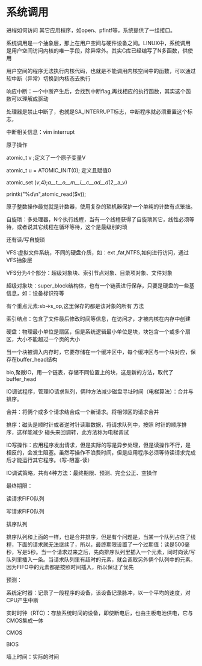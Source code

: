# 系统调用

进程如何访问 其它应用程序，如open、pfintf等，系统提供了一组接口。

系统调用是一个抽象层，那上在用户空间与硬件设备之间。LINUX中，系统调用是用户空间访问内核的唯一手段，除异常外。其实C库已经编写了N多函数，供使用

用户空间的程序无法执行内核代码，也就是不能调用内核空间中的函数，可以通过软中断（异常）切换到内核态去执行

响应中断：一个中断产生后，会找到中断flag,再找相应的执行函数，其实这个函数可以理解成驱动

处理器是禁止中断了，也就是SA\_INTERRUPT标志，中断程序就必须重置这个标志，

中断相关信息：vim interrupt

原子操作

atomic\_t v ;定义了一个原子变量V

atomic\_t u = ATOMIC\_INIT\(0\); 定义且赋值0

atomic\_set \(_v_,4\);_a__t__o__m__i__c__a_​_d__d_\(2,_a_v\)

printk\("%d\\n",atomic\_read\($v\)\);

原子整数操作最觉就是计数器，使用复杂的琐机器保护一个单纯的计数有点笨拙。

自旋琐：多处理器，N个执行线程，当有一个线程获得了自旋琐其它，线性必须等待，或者说其它线程在循环等待，这个是最级别的琐

还有读/写自旋琐

VFS:虚拟文件系统，不同的硬盘介质，如：ext ,fat,NTFS,如何进行访问，通过 VFS抽象层

VFS分为4个部分：超级对象块、索引节点对象、目录项对象、文件对象

超级对象块：super\_block结构体，也有一个链表进行保存，只要是硬盘的一些基信息，如：设备标识符等

有个重点元素:sb\-\>s\_op,这里保存的都是该对象的所有 方法

索引结点：包含了文件最后修改时间等信息，在访问才，才被内核在内存中创建

硬盘：物理最小单位是扇区，但是系统逻辑最小单位是块，块包含一个或多个扇区，大小不能超过一个页的大小

当一个块被调入内存时，它要存储在一个缓冲区中，每个缓冲区与一个块对应，保存在buffer\_head结构

bio,聚散IO，用一个链表，存储不同位置上的块，这是新的方法，取代了buffer\_head

IO调试程序，管理IO请求队列，俩种方法减少磁盘寻址时间（电梯算法）：合并与排序。

合并：将俩个或多个请求结合成一个新请求。将相邻区的请求合并

排序：磁头是顺时针或者逆时针读取数据，将请求队列中，按照 时针的顺序排序，这样能减少 碰头来回调转，此方法称为电梯调试

IO写操作：应用程序发出请求，但是实际的写是异步处理，但是读操作不行，是相反的，会发生阻塞。虽然写操作不浪费时间，但是应用程序必须等待读请求完成后才能运行其它程序。（写\-阻塞\-读）

IO调试策略，共有4种方法：最终期限、预测、完全公正、空操作

最终期限：

读请求FIFO队列

写请求FIFO队列

排序队列

排序队列和上面的一样，也是合并排序，但是有个问题是，当某一个队列占住了线程，下面的请求就无法继续了，所以，最终期限设置了一个过期值：读是500毫秒，写是5秒。当一个请求过来之后，先向排序队列里插入一个元素，同时向读/写队列里插入一条。当请求队列里有超时的元素，就会调取另外俩个队列中的元素。因为FIFO中的元素都是按照时间插入，所以保证了优先

预测：

系统定时器：记录了一段程序的设备，该设备记录脉冲，以一个平均的速度，对CPU产生中断

实时时钟（RTC）：存放系统时间的设备，即使断电后，也由主板电池供电，它与CMOS集成一体

CMOS

BIOS

墙上时间：实际的时间

